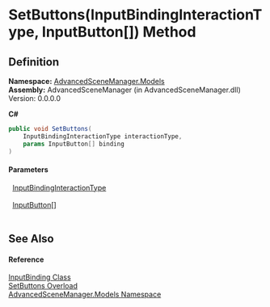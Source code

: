 # SetButtons(InputBindingInteractionType, InputButton[]) Method




## Definition
**Namespace:** <a href="N_AdvancedSceneManager_Models">AdvancedSceneManager.Models</a>  
**Assembly:** AdvancedSceneManager (in AdvancedSceneManager.dll) Version: 0.0.0.0

**C#**
``` C#
public void SetButtons(
	InputBindingInteractionType interactionType,
	params InputButton[] binding
)
```



#### Parameters
<dl><dt>  <a href="T_AdvancedSceneManager_Models_InputBindingInteractionType">InputBindingInteractionType</a></dt><dd> </dd><dt>  <a href="T_AdvancedSceneManager_Models_InputButton">InputButton</a>[]</dt><dd> </dd></dl>

## See Also


#### Reference
<a href="T_AdvancedSceneManager_Models_InputBinding">InputBinding Class</a>  
<a href="Overload_AdvancedSceneManager_Models_InputBinding_SetButtons">SetButtons Overload</a>  
<a href="N_AdvancedSceneManager_Models">AdvancedSceneManager.Models Namespace</a>  
